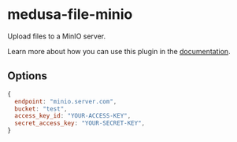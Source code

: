 # medusa-file-minio

Upload files to a MinIO server.

Learn more about how you can use this plugin in the [documentation](https://docs.medusajs.com/add-plugins/minio).

## Options

```js
{
  endpoint: "minio.server.com",
  bucket: "test",
  access_key_id: "YOUR-ACCESS-KEY",
  secret_access_key: "YOUR-SECRET-KEY",
}
```
